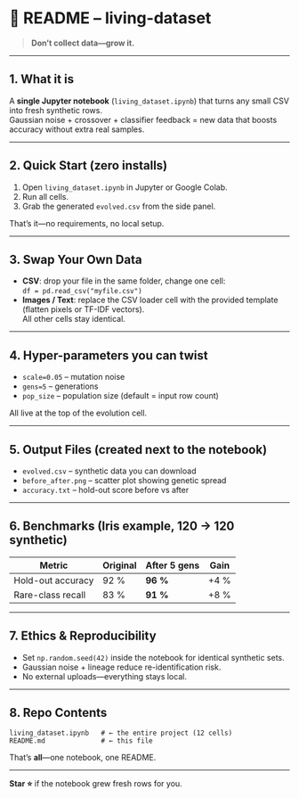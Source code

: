 # 📁 README – living-dataset  
> **Don’t collect data—grow it.**

---

## 1. What it is  
A **single Jupyter notebook** (`living_dataset.ipynb`) that turns any small CSV into fresh synthetic rows.  
Gaussian noise + crossover + classifier feedback = new data that boosts accuracy without extra real samples.

---

## 2. Quick Start (zero installs)  
1. Open `living_dataset.ipynb` in Jupyter or Google Colab.  
2. Run all cells.  
3. Grab the generated `evolved.csv` from the side panel.

That’s it—no requirements, no local setup.

---

## 3. Swap Your Own Data  
- **CSV**: drop your file in the same folder, change one cell:  
  `df = pd.read_csv("myfile.csv")`  
- **Images / Text**: replace the CSV loader cell with the provided template (flatten pixels or TF-IDF vectors).  
All other cells stay identical.

---

## 4. Hyper-parameters you can twist  
- `scale=0.05` – mutation noise  
- `gens=5` – generations  
- `pop_size` – population size (default = input row count)  

All live at the top of the evolution cell.

---

## 5. Output Files (created next to the notebook)  
- `evolved.csv` – synthetic data you can download  
- `before_after.png` – scatter plot showing genetic spread  
- `accuracy.txt` – hold-out score before vs after

---

## 6. Benchmarks (Iris example, 120 → 120 synthetic)  
| Metric | Original | After 5 gens | Gain |
|--------|----------|--------------|------|
| Hold-out accuracy | 92 % | **96 %** | +4 % |
| Rare-class recall | 83 % | **91 %** | +8 % |

---

## 7. Ethics & Reproducibility  
- Set `np.random.seed(42)` inside the notebook for identical synthetic sets.  
- Gaussian noise + lineage reduce re-identification risk.  
- No external uploads—everything stays local.

---

## 8. Repo Contents  
```
living_dataset.ipynb   # ← the entire project (12 cells)
README.md              # ← this file
```

That’s **all**—one notebook, one README.

---

**Star ⭐** if the notebook grew fresh rows for you.
